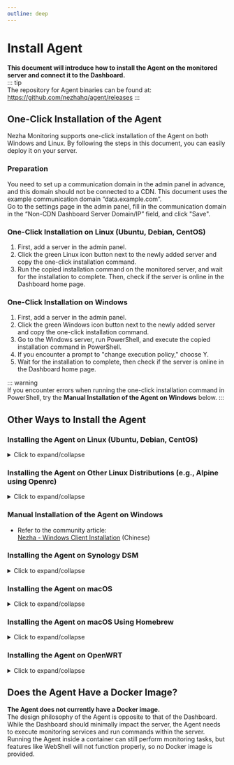 ```yaml
---
outline: deep
---
```


# Install Agent

**This document will introduce how to install the Agent on the monitored server and connect it to the Dashboard.**  
::: tip  
The repository for Agent binaries can be found at: <https://github.com/nezhahq/agent/releases>
:::

## One-Click Installation of the Agent

Nezha Monitoring supports one-click installation of the Agent on both Windows and Linux. By following the steps in this document, you can easily deploy it on your server.

### Preparation

You need to set up a communication domain in the admin panel in advance, and this domain should not be connected to a CDN. This document uses the example communication domain “data.example.com”.  
Go to the settings page in the admin panel, fill in the communication domain in the “Non-CDN Dashboard Server Domain/IP” field, and click "Save".

### One-Click Installation on Linux (Ubuntu, Debian, CentOS)

1. First, add a server in the admin panel.
2. Click the green Linux icon button next to the newly added server and copy the one-click installation command.
3. Run the copied installation command on the monitored server, and wait for the installation to complete. Then, check if the server is online in the Dashboard home page.

### One-Click Installation on Windows

1. First, add a server in the admin panel.
2. Click the green Windows icon button next to the newly added server and copy the one-click installation command.
3. Go to the Windows server, run PowerShell, and execute the copied installation command in PowerShell.
4. If you encounter a prompt to "change execution policy," choose Y.
5. Wait for the installation to complete, then check if the server is online in the Dashboard home page.

::: warning  
If you encounter errors when running the one-click installation command in PowerShell, try the **Manual Installation of the Agent on Windows** below.
:::

## Other Ways to Install the Agent

### Installing the Agent on Linux (Ubuntu, Debian, CentOS)
<details>
  <summary>Click to expand/collapse</summary>

1. First, add a server in the admin panel.
2. Run the script on the monitored server:

```bash
curl -L https://raw.githubusercontent.com/naiba/nezha/master/script/install.sh -o nezha.sh && chmod +x nezha.sh && sudo ./nezha.sh
```

1. Select “Install monitoring Agent.”
2. Enter the communication domain, such as "data.example.com".
3. Enter the dashboard communication port (gRPC port), default is 5555.
4. Enter the Agent secret, which is generated when you add a server in the admin panel and can be found on the “Servers” page in the admin panel.
5. Wait for the installation to complete, then check if the server is online in the Dashboard home page.

</details>

### Installing the Agent on Other Linux Distributions (e.g., Alpine using Openrc)
<details>
  <summary>Click to expand/collapse</summary>

This section is contributed by [unknown0054](https://github.com/unknwon0054).

1. Modify SERVER, SECRET, TLS, and execute in the shell:

```shell
cat >/etc/init.d/nezha-agent<< EOF
#!/sbin/openrc-run
SERVER="" # Dashboard domain ip:port
SECRET="" # SECRET
TLS="" # Enable TLS if yes "--tls", leave empty if no
NZ_BASE_PATH="/opt/nezha"
NZ_AGENT_PATH="${NZ_BASE_PATH}/agent"
pidfile="/run/${RC_SVCNAME}.pid"
command="/opt/nezha/agent/nezha-agent"
command_args="-s ${SERVER} -p ${SECRET} ${TLS}"
command_background=true
depend() {
  need net
}
checkconfig() {
  GITHUB_URL="github.com"
  if [ ! -f "${NZ_AGENT_PATH}/nezha-agent" ]; then
    if [[ $(uname -m | grep 'x86_64') != "" ]]; then
      os_arch="amd64"
    elif [[ $(uname -m | grep 'i386\|i686') != "" ]]; then
      os_arch="386"
    elif [[ $(uname -m | grep 'aarch64\|armv8b\|armv8l') != "" ]]; then
      os_arch="arm64"
    elif [[ $(uname -m | grep 'arm') != "" ]]; then
      os_arch="arm"
    elif [[ $(uname -m | grep 's390x') != "" ]]; then
      os_arch="s390x"
    elif [[ $(uname -m | grep 'riscv64') != "" ]]; then
      os_arch="riscv64"
    fi
    local version=$(curl -m 10 -sL "https://api.github.com/repos/nezhahq/agent/releases/latest" | grep "tag_name" | head -n 1 | awk -F ":" '{print $2}' | sed 's/\"//g;s/,//g;s/ //g')
    if [ ! -n "$version" ]; then
      version=$(curl -m 10 -sL "https://fastly.jsdelivr.net/gh/nezhahq/agent/" | grep "option\.value" | awk -F "'" '{print $2}' | sed 's/nezhahq\/agent@/v/g')
    fi
    if [ ! -n "$version" ]; then
      version=$(curl -m 10 -sL "https://gcore.jsdelivr.net/gh/nezhahq/agent/" | grep "option\.value" | awk -F "'" '{print $2}' | sed 's/nezhahq\/agent@/v/g')
    fi
    if [ ! -n "$version" ]; then
      echo -e "Failed to get the version number. Please check if the server can connect to https://api.github.com/repos/nezhahq/agent/releases/latest"
      return 0
    else
      echo -e "The latest version is: ${version}"
    fi
    wget -t 2 -T 10 -O nezha-agent_linux_${os_arch}.zip https://${GITHUB_URL}/nezhahq/agent/releases/download/${version}/nezha-agent_linux_${os_arch}.zip >/dev/null 2>&1
    if [[ $? != 0 ]]; then
      echo -e "Failed to download Release. Please check if the server can connect to ${GITHUB_URL}"
      return 0
    fi
    mkdir -p $NZ_AGENT_PATH
    chmod 755 -R $NZ_AGENT_PATH
    unzip -qo nezha-agent_linux_${os_arch}.zip && mv nezha-agent $NZ_AGENT_PATH && rm -rf nezha-agent_linux_${os_arch}.zip README.md
  fi
  if [ ! -x "${NZ_AGENT_PATH}/nezha-agent" ]; then
    chmod +x ${NZ_AGENT_PATH}/nezha-agent
  fi
}
start_pre() {
  if [ "${RC_CMD}" != "restart" ]; then
    checkconfig || return $?
  fi
}
EOF
```

2. Add execute permissions

```shell
chmod +x /etc/init.d/nezha-agent
```

3. Start Nezha-Agent

```shell
rc-service nezha-agent start
```

4. Add to startup

```shell
rc-update add nezha-agent
```

</details>

### Manual Installation of the Agent on Windows
* Refer to the community article:  
[Nezha - Windows Client Installation](https://nyko.me/2020/12/13/nezha-windows-client.html) (Chinese)

### Installing the Agent on Synology DSM
<details>
  <summary>Click to expand/collapse</summary>

* Refer to community articles:  
[Installing Nezha Monitoring Agent on Synology DSM 7.x](https://blog.mitsea.com/3929551d08bd4bb0a8baa453e2d92b0c/) (Chinese)  
[Nezha - Synology Client (Agent) Installation Tutorial](https://wl.gta5pdx.cn/archives/546/) (Chinese)

* Using Systemd *for DSM7 only*:

```sh
# Agent path
EXEC="/PATH/TO/nezha-agent"
# Log path
LOG="${EXEC}.log"
# Additional execution parameters, can be empty
ARGS=""
# Nezha server gRPC address
SERVER="HOST_OR_IP:gRPC_PORT"
# The secret key obtained in the previous step
SECRET="APP_SECRET"
# User running the service, *strongly recommended to use non-root user*
RUN_USER="nezha"

# Write to systemd service file
cat << EOF > /usr/lib/systemd/system/nezha.service
[Unit]
Description=Nezha Agent Service
After=network.target

[Service]
Type=simple
ExecStart=/bin/nohup ${EXEC} ${ARGS} -s ${SERVER} -p ${SECRET} &>> ${LOG} &
ExecStop=ps -fe |grep nezha-agent|awk '{print \$2}'|xargs kill
User=${RUN_USER}

Restart=on-abort

[Install]
WantedBy=multi-user.target
EOF

# Reload service
systemctl daemon-reload
# Start service
systemctl start nezha
# Enable service startup
systemctl enable nezha
```

‼️ Modify the corresponding information before running the above commands with the `root` account to complete the installation.

</details>

### Installing the Agent on macOS
<details>
  <summary>Click to expand/collapse</summary>

***This section is adapted from [Mitsea Blog](https://blog.mitsea.com/e796f93db38d49e4b18df234c6ee75f5) with the author's permission***  
::: warning  
If you are prompted "macOS cannot verify this app" during installation, manually allow the program to run in System Settings.  
:::

1. First, add a server in the admin panel.
2. Go to the [Release](https://github.com/nezhahq/agent/releases) page to download the Agent binary file. Choose to download the darwin amd64 or arm64 Agent according to your CPU architecture. Download the amd64 version for Intel CPU, or the arm64 version for Apple Silicon. After downloading, unzip the Agent binary file, such as unzipping it to the Downloads folder.
3. Create a file named `nezha_agent.plist` and save it with the following content:

```xml  
<?xml version="1.0" encoding="UTF-8"?>
<!DOCTYPE plist PUBLIC "-//Apple//DTD PLIST 1.0//EN" "http://www.apple.com/DTDs/PropertyList-1.0.dtd">
<plist version="1.0">
<dict>
 <key>KeepAlive</key>
 <true/>
 <key>Label</key>
 <string>nezha_agent</string>
 <key>Program</key>
 <string>Modify the path to the Agent binary file here, such as: /Users/123/Downloads/nezha-agent</string>
 <key>ProgramArguments</key>
 <array>
  <string>Modify the path to the Agent binary file here, same as above</string>
  <string>--password</string>
  <string>The communication secret, such as: 529664783eeb23cc25</string>
  <string>--server</string>
  <string>The communication URL and gRPC port, such as: data.example.com:5555</string>
 </array>
 <key>RunAtLoad</key>
 <true/>
</dict>
</plist>
```

4. Load the plist file into launchd using the following command in Terminal, **make sure to replace the file path**:

```shell  
launchctl load /Users/123/Desktop/nezha_agent.plist
```

5. Start the process:

```shell  
launchctl start nezha_agent
```

6. Check if the process is running:

```shell  
launchctl list | grep nezha_agent
```

7. Stop the process and remove it:

```shell  
launchctl stop nezha_agent
```

```shell  
launchctl remove nezha_agent
```

</details>

### Installing the Agent on macOS Using Homebrew
<details>
  <summary>Click to expand/collapse</summary>

***This section is adapted from [🐿️松鼠收集🌰](https://blog.mre.red/archives/install_nezha_monitoring_agent_service_with_homebrew) with the author's permission***

::: warning	
Please be sure to add environment variables before installing nezha-agent through Homebrew!
Homebrew creates the service-required plist file during software installation, and if you add the environment variables after installation, it will fail to start due to missing parameters.
:::

1. Add environment variables:

```shell
echo 'export HOMEBREW_NEZHA_AGENT_PASSWORD="Communication key, obtained from the service page"' >> ~/.zshrc
echo 'export HOMEBREW_NEZHA_AGENT_SERVER="Your server and port, format your.domain:5555 "' >> ~/.zshrc
source ~/.zshrc
```

2. Install Nezha Agent:

::: danger
Note that this Homebrew repository is maintained by a third party and is unrelated to Nezha Monitoring.
The Nezha project team does not endorse this repository's usability, security, etc. Please evaluate the risks yourself before using!
:::

Since it has not yet been submitted to the Homebrew Core official library, it is temporarily placed in the [third-party Homebrew repository](https://github.com/Brewforge/homebrew-chinese) maintained by the author of the blog:

```shell
brew install brewforge/chinese/nezha-agent
```

3. Start Nezha Agent service through Homebrew:

```shell
brew services start nezha-agent
```

4. Check the service status:

```shell
brew services info nezha-agent
```

5. Stop the service:

```shell
brew services stop nezha-agent
```

6. Uninstall Nezha Agent:

```shell
brew rm nezha-agent
```

7. If there is an error, first check the environment variables:

```shell
echo $HOMEBREW_NEZHA_AGENT_PASSWORD
echo $HOMEBREW_NEZHA_AGENT_SERVER
```

8. If the environment variables are configured correctly, try reinstalling:

```shell
brew services stop nezha-agent
brew reinstall nezha-agent
brew services start nezha-agent
```

9. If the issue persists, submit a issue to the [third-party Homebrew repository](https://github.com/Brewforge/homebrew-chinese).

</details>

### Installing the Agent on OpenWRT
<details>
  <summary>Click to expand/collapse</summary>

**How to solve installation difficulties and issues in one step?**

* Refer to the project:  
[NZ-OpenWrt](https://github.com/dysf888/NZ-OpenWrt)  

**How to enable autostart on older OpenWRT/LEDE?**

* Refer to the project:  
[Nezha Monitoring for OpenWRT](https://github.com/Erope/openwrt_nezha)  

**How to enable autostart on newer OpenWRT? Contributor: @艾斯德斯**

* First, download the corresponding binary from the release, unzip the zip package, and place it in `/root`.
* Run `chmod +x /root/nezha-agent` to grant execution permission, then create `/etc/init.d/nezha-service`:

```shell
#!/bin/sh /etc/rc.common

START=99
USE_PROCD=1

start_service() {
 procd_open_instance
 procd_set_param command /root/nezha-agent -s Dashboard communication domain:port -p Key -d
 procd_set_param respawn
 procd_close_instance
}

stop_service() {
  killall nezha-agent
}

restart() {
 stop
 sleep 2
 start
}
```

* Run `chmod +x /etc/init.d/nezha-service` to grant execution permission.  
* Start the service: `/etc/init.d/nezha-service enable && /etc/init.d/nezha-service start`

</details>

## Does the Agent Have a Docker Image?

**The Agent does not currently have a Docker image.**  
The design philosophy of the Agent is opposite to that of the Dashboard. While the Dashboard should minimally impact the server, the Agent needs to execute monitoring services and run commands within the server.  
Running the Agent inside a container can still perform monitoring tasks, but features like WebShell will not function properly, so no Docker image is provided.
